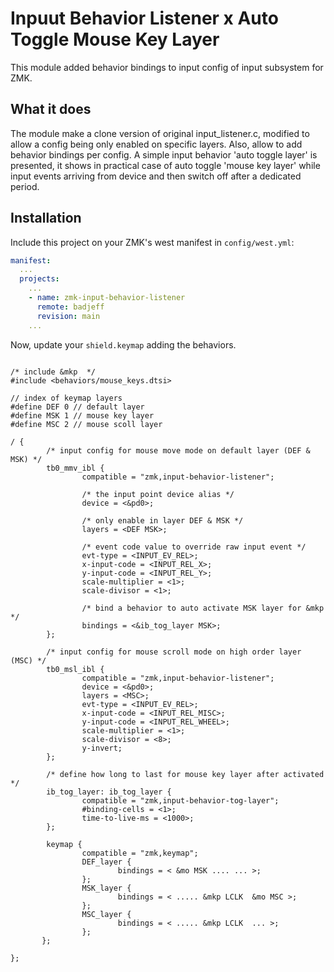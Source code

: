 # Inpuut Behavior Listener x Auto Toggle Mouse Key Layer

This module added behavior bindings to input config of input subsystem for ZMK.

## What it does

The module make a clone version of original input_listener.c, modified to allow a config being only enabled on specific layers. Also, allow to add behavior bindings per config. A simple input behavior 'auto toggle layer' is presented, it shows in practical case of auto toggle 'mouse key layer' while input events arriving from device and then switch off after a dedicated period.

## Installation

Include this project on your ZMK's west manifest in `config/west.yml`:

```yaml
manifest:
  ...
  projects:
    ...
    - name: zmk-input-behavior-listener
      remote: badjeff
      revision: main
    ...
```

Now, update your `shield.keymap` adding the behaviors.

```keymap

/* include &mkp  */
#include <behaviors/mouse_keys.dtsi>

// index of keymap layers
#define DEF 0 // default layer
#define MSK 1 // mouse key layer
#define MSC 2 // mouse scoll layer

/ {
        /* input config for mouse move mode on default layer (DEF & MSK) */
        tb0_mmv_ibl {
                compatible = "zmk,input-behavior-listener";
                
                /* the input point device alias */
                device = <&pd0>;

                /* only enable in layer DEF & MSK */
                layers = <DEF MSK>;

                /* event code value to override raw input event */
                evt-type = <INPUT_EV_REL>;
                x-input-code = <INPUT_REL_X>;
                y-input-code = <INPUT_REL_Y>;
                scale-multiplier = <1>;
                scale-divisor = <1>;

                /* bind a behavior to auto activate MSK layer for &mkp */
                bindings = <&ib_tog_layer MSK>;
        };
  
        /* input config for mouse scroll mode on high order layer (MSC) */
        tb0_msl_ibl {
                compatible = "zmk,input-behavior-listener";
                device = <&pd0>;
                layers = <MSC>;
                evt-type = <INPUT_EV_REL>;
                x-input-code = <INPUT_REL_MISC>;
                y-input-code = <INPUT_REL_WHEEL>;
                scale-multiplier = <1>;
                scale-divisor = <8>;
                y-invert;
        };

        /* define how long to last for mouse key layer after activated */
        ib_tog_layer: ib_tog_layer {
                compatible = "zmk,input-behavior-tog-layer";
                #binding-cells = <1>;
                time-to-live-ms = <1000>;
        };

        keymap {
                compatible = "zmk,keymap";
                DEF_layer {
                        bindings = < &mo MSK .... ... >;
                };
                MSK_layer {
                        bindings = < ..... &mkp LCLK  &mo MSC >;
                };
                MSC_layer {
                        bindings = < ..... &mkp LCLK  ... >;
                };
       };

};
```
